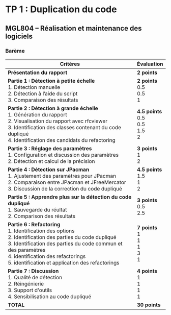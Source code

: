 # TP 1 : Duplication du code
## MGL804 – Réalisation et maintenance des logiciels
### Barème

| Critères                                                                                                                                                                                                                                                                              | Évaluation                                       |
|---------------------------------------------------------------------------------------------------------------------------------------------------------------------------------------------------------------------------------------------------------------------------------------|--------------------------------------------------|
| **Présentation du rapport**                                                                                                                                                                                                                                                           | **2 points**                                     |
| **Partie 1 : Détection à petite échelle** <br> 1. Détection manuelle <br> 2. Détection à l’aide du script <br> 3. Comparaison des résultats                                                                                                                                           | **2 points** <br> 0.5 <br> 0.5  <br> 1           |
| **Partie 2 : Détection à grande échelle** <br> 1. Génération du rapport <br> 2. Visualisation du rapport avec rfcviewer <br> 3. Identification des classes contenant du code dupliqué<br> 4. Identification des candidats du refactoring                                              | **4.5 points** <br> 0.5 <br> 0.5 <br> 1.5 <br> 2 |
| **Partie 3 : Réglage des paramètres** <br> 1. Configuration et discussion des paramètres <br> 2. Détection et calcul de la précision                                                                                                                                                  | **3 points** <br> 1 <br> 2                       |
| **Partie 4 : Détection sur JPacman** <br> 1. Ajustement des paramètres pour JPacman <br> 2. Comparaison entre JPacman et JFreeMercator <br> 3. Discussion de la correction du code dupliqué                                                                                           | **4.5 points** <br> 1.5 <br> 1 <br> 2            |
| **Partie 5 : Apprendre plus sur la détection du code dupliqué** <br> 1. Sauvegarde du réultat <br> 2. Comparison des résultats                                                                                                                                                        | **3 points** <br> 0.5 <br> 2.5 <br>              |
| **Partie 6 : Refactoring** <br> 1. Identification des options <br> 2. Identification des parties du code dupliqué <br> 3. Identification des parties du code commun et des paramétres <br> 4. identification des refactorings  <br> 5. identification et application des refactorings | **7 points** <br> 1 <br> 1 <br> 1 <br> 3  <br> 1 |
| **Partie 7 : Discussion** <br> 1. Qualité de détection <br> 2. Réingénierie <br> 3. Support d'outils <br> 4. Sensibilisation au code dupliqué                                                                                                                                         | **4 points** <br> 1 <br> 1 <br> 1 <br> 1         |
| **TOTAL**                                                                                                                                                                                                                                                                             | **30 points**                                    |
